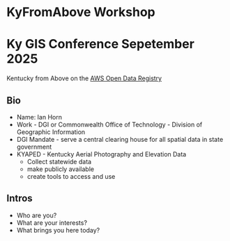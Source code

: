 # KyFromAbove Workshop
# Ky GIS Conference Sepetember 2025

Kentucky from Above on the [AWS Open Data Registry](https://registry.opendata/kyfromabove/)

## Bio

 - Name: Ian Horn
 - Work - DGI or Commonwealth Office of Technology - Division of Geographic Information
 - DGI Mandate - serve a central clearing house for all spatial data in state government
 - KYAPED - Kentucky Aerial Photography and Elevation Data
    - Collect statewide data
    - make publicly available
    - create tools to access and use

## Intros

 - Who are you?
 - What are your interests?
 - What brings you here today?
